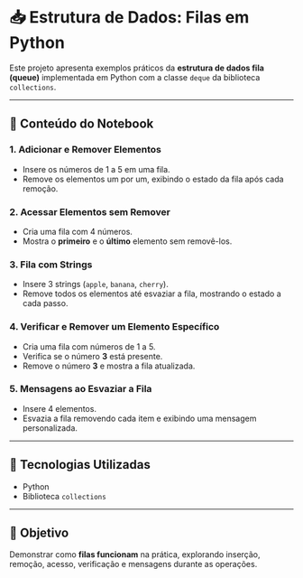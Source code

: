 # 📥 Estrutura de Dados: Filas em Python

Este projeto apresenta exemplos práticos da **estrutura de dados fila (queue)** implementada em Python com a classe `deque` da biblioteca `collections`.

---

## 📌 Conteúdo do Notebook

### 1. Adicionar e Remover Elementos
- Insere os números de 1 a 5 em uma fila.  
- Remove os elementos um por um, exibindo o estado da fila após cada remoção.  

### 2. Acessar Elementos sem Remover
- Cria uma fila com 4 números.  
- Mostra o **primeiro** e o **último** elemento sem removê-los.  

### 3. Fila com Strings
- Insere 3 strings (`apple`, `banana`, `cherry`).  
- Remove todos os elementos até esvaziar a fila, mostrando o estado a cada passo.  

### 4. Verificar e Remover um Elemento Específico
- Cria uma fila com números de 1 a 5.  
- Verifica se o número **3** está presente.  
- Remove o número **3** e mostra a fila atualizada.  

### 5. Mensagens ao Esvaziar a Fila
- Insere 4 elementos.  
- Esvazia a fila removendo cada item e exibindo uma mensagem personalizada.  

---

## 🚀 Tecnologias Utilizadas
- Python  
- Biblioteca `collections`  

---

## 🎯 Objetivo
Demonstrar como **filas funcionam** na prática, explorando inserção, remoção, acesso, verificação e mensagens durante as operações.
